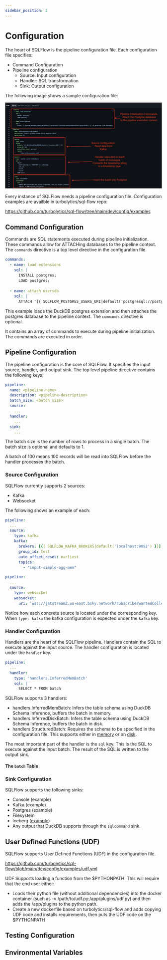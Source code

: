 ```yaml
---
sidebar_position: 2
---
```


# Configuration

The heart of SQLFlow is the pipeline configuration file. Each configuration file specifies:

- Command Configuration 
- Pipeline configuration
  - Source: Input configuration
  - Handler: SQL transformation
  - Sink: Output configuration

The following image shows a sample configuration file:

![example configuration file](./static/postgres_sink.png)

Every instance of SQLFlow needs a pipeline configuration file. Configuration examples are availble in turbolytics/sql-flow repo:

https://github.com/turbolytics/sql-flow/tree/main/dev/config/examples

## Command Configuration

Commands are SQL statements executed during pipeline initialization. These commands allow for ATTACHing databases to the pipeline context. The `commands` directive is a top level directive in the configuration file.

```yaml
commands:
  - name: load extensions
    sql: |
      INSTALL postgres;
      LOAD postgres;

  - name: attach usersdb
    sql: |
      ATTACH '{{ SQLFLOW_POSTGRES_USERS_URI|default('postgresql://postgres:postgres@localhost:5432/testdb') }}' AS pgusersdb (TYPE POSTGRES, READ_ONLY);
```

This example loads the DuckDB postgres extension and then attaches the postgres database to the pipeline context. The `commands` directive is optional.

It contains an array of commands to execute during pipeline initialization. The commands are executed in order.
 
## Pipeline Configuration

The pipeline configuration is the core of SQLFlow. It specifies the input source, handler, and output sink. The top level pipeline directive contains the following keys:

```yaml
pipeline:
  name: <pipeline-name>
  description: <pipeline-description>
  batch_size: <batch size>
  source:
    ...
  handler:
    ...
  sink:
    ...
```

The batch size is the number of rows to process in a single batch. The batch size is optional and defaults to 1.

A batch of 100 means 100 records will be read into SQLFlow before the handler processes the batch.

### Source Configuration

SQLFlow currently supports 2 sources:
- Kafka
- Websocket

The following shows an example of each:

```yaml
pipeline:
  ...
  source:
    type: kafka
    kafka:
      brokers: [{{ SQLFLOW_KAFKA_BROKERS|default('localhost:9092') }}]
      group_id: test
      auto_offset_reset: earliest
      topics:
        - "input-simple-agg-mem"
```

```yaml
pipeline:
  ...
  source:
    type: websocket
    websocket:
      uri: 'wss://jetstream2.us-east.bsky.network/subscribe?wantedCollections=app.bsky.feed.post'
```

Notice how each concrete source is located under the corresponding key. When `type: kafka` the kafka configuration is expected under the `kafka` key.

### Handler Configuration

Handlers are the heart of the SQLFlow pipeline. Handlers contain the SQL to execute against the input source. The handler configuration is located under the `handler` key.

```yaml
pipeline:
  ...
  handler:
    type: 'handlers.InferredMemBatch'
    sql: |
      SELECT * FROM batch
```

SQLFlow supports 3 handlers:
- handlers.InferredMemBatch: Infers the table schema using DuckDB Schema Inference, buffers the batch in memory.
- handlers.InferredDiskBatch: Infers the table schema using DuckDB Schema Inference, buffers the batch in disk.
- handlers.StructuredBatch: Requires the schema to be specified in the configuration file. This supports either in [memory](https://github.com/turbolytics/sql-flow/blob/main/dev/config/examples/kafka.structured.mem.yml) or on [disk](https://github.com/turbolytics/sql-flow/blob/main/dev/config/examples/kafka.structured.disk.yml). 

The most important part of the handler is the `sql` key. This is the SQL to execute against the input batch. The result of the SQL is written to the output sink. 

#### The `batch` Table

### Sink Configuration

SQLFlow supports the following sinks:
- Console (example)
- Kafka (example)
- Postgres (example)
- Filesystem 
- Iceberg ([example](https://github.com/turbolytics/sql-flow/blob/main/dev/config/examples/kafka.mem.iceberg.yml))
- Any output that DuckDB supports through the `sqlcommand` sink.

## User Defined Functions (UDF)

SQLFlow supports User Defined Functions (UDF) in the configuration file.

https://github.com/turbolytics/sql-flow/blob/main/dev/config/examples/udf.yml

UDF Supports loading a function from the $PYTHONPATH. This will require that the end user either:

- Loads their python file (without additional dependencies) into the docker container (such as -v /path/to/udf.py:/app/plugins/udf.py) and then adds the /app/plugins to the python path.
- Create a new dockerfile based on turbolytics/sql-flow and adds copying UDF code and installs requirements, then puts the UDF code on the $PYTHONPATH

## Testing Configuration

## Environmental Variables
